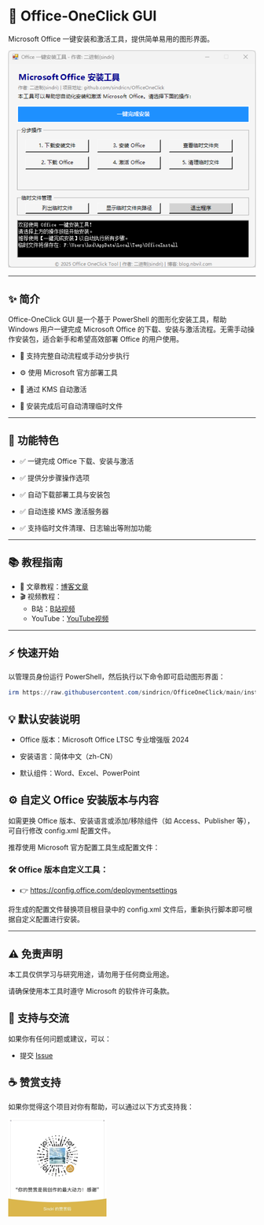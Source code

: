# 🎯 Office-OneClick GUI

Microsoft Office 一键安装和激活工具，提供简单易用的图形界面。

![安装界面](screen.png)

---

## ✨ 简介

Office-OneClick GUI 是一个基于 PowerShell 的图形化安装工具，帮助 Windows 用户一键完成 Microsoft Office 的下载、安装与激活流程。无需手动操作安装包，适合新手和希望高效部署 Office 的用户使用。

- 🧰 支持完整自动流程或手动分步执行

- ⚙️ 使用 Microsoft 官方部署工具

- 🔐 通过 KMS 自动激活

- 🧹 安装完成后可自动清理临时文件

---

## 🚀 功能特色

- ✅ 一键完成 Office 下载、安装与激活

- ✅ 提供分步骤操作选项

- ✅ 自动下载部署工具与安装包

- ✅ 自动连接 KMS 激活服务器

- ✅ 支持临时文件清理、日志输出等附加功能

---
## 📚 教程指南

- 📖 文章教程：[博客文章]()
- 🎬 视频教程：
  - B站：[B站视频]()
  - YouTube：[YouTube视频]()
---

## ⚡ 快速开始

以管理员身份运行 PowerShell，然后执行以下命令即可启动图形界面：

```powershell
irm https://raw.githubusercontent.com/sindricn/OfficeOneClick/main/install.ps1 | iex
```

## 💡 默认安装说明

- Office 版本：Microsoft Office LTSC 专业增强版 2024

- 安装语言：简体中文（zh-CN）

- 默认组件：Word、Excel、PowerPoint

## ⚙️ 自定义 Office 安装版本与内容

如需更换 Office 版本、安装语言或添加/移除组件（如 Access、Publisher 等），可自行修改 config.xml 配置文件。

推荐使用 Microsoft 官方配置工具生成配置文件：

### 🛠 Office 版本自定义工具：
- 👉 https://config.office.com/deploymentsettings

将生成的配置文件替换项目根目录中的 config.xml 文件后，重新执行脚本即可根据自定义配置进行安装。

---
## ⚠️ 免责声明

本工具仅供学习与研究用途，请勿用于任何商业用途。

请确保使用本工具时遵守 Microsoft 的软件许可条款。

## 💬 支持与交流

如果你有任何问题或建议，可以：

- 提交 [Issue](https://github.com/sindricn/OfficeOneClick/issues)

## ☕ 赞赏支持
如果你觉得这个项目对你有帮助，可以通过以下方式支持我：

<img src="wx.jpg" alt="赞赏码" width="200" />



